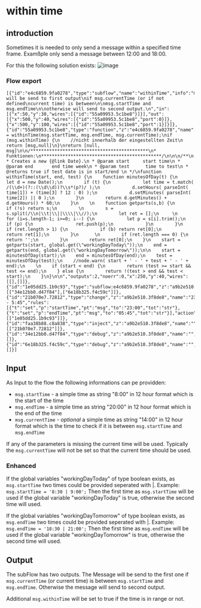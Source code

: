 # within time
## introduction
Sometimes it is needed to only send a message within a specified time frame. Examßple only send a message between 12:00 and 18:00.

For this the following solution exists:
![image](https://user-images.githubusercontent.com/12692680/40841302-4740b53c-65aa-11e8-83b7-7dc4e7e1cb03.png)

### Flow export
```
[{"id":"e4c6859.9fa0278","type":"subflow","name":"withinTime","info":"message will be send to first output\nif msg.currentTime (or if not defined\ncurrent time) is between\n\nmsg.startTime and msg.endTime\n\notherwise will send to second output.\n","in":[{"x":50,"y":30,"wires":[{"id":"55a09953.5c1be8"}]}],"out":[{"x":500,"y":40,"wires":[{"id":"55a09953.5c1be8","port":0}]},{"x":500,"y":100,"wires":[{"id":"55a09953.5c1be8","port":1}]}]},{"id":"55a09953.5c1be8","type":"function","z":"e4c6859.9fa0278","name":"ctrl","func":"\nmsg.withinTime = withinTime(msg.startTime, msg.endTime, msg.currentTime);\nif (msg.withinTime) {\n    //nicht innerhalb der eingestellten Zeit\n    return [msg,null]\n}\nreturn [null, msg]\n\n/********************************************\n* Funktionen:\n*********************************************/\n\n\n/**\n * Creates a new {@link Date}.\n * @param start     start time\n * @param end       end time week\n * @param test      time to test\n * @returns true if test date is in start/end \n */\nfunction withinTime(start, end, test) {\n    function minutesOfDay(t) {\n        let d = new Date();\n        if (t) {\n            let time = t.match( /(\\d+)(?::(\\d\\d))?\\s*(p?)/ );\n            d.setHours( parseInt( time[1]) + (time[3] ? 12 : 0) );\n            d.setMinutes( parseInt( time[2]) || 0 );\n        }\n        return d.getMinutes() + d.getHours() * 60;\n    }\n    \n    function getparts(s,b) {\n        if (!s) return s;\n        \n        s = s.split(/\\n|\\t|\\||\\\\|\\//);\n        let ret = [];\n     \n        for (i=s.length-1; i>=0; i--) {\n            let p = s[i].trim();\n            if (p) {\n                ret.push(p);\n            }\n        }\n        if (ret.length > 1) {\n            if (b) return ret[0];\n            return ret[1];\n        }\n      \n        if (ret.length === 0) {\n            return '';\n        }\n        return ret[0];\n    }\n    start = getparts(start, global.get(\"workingDayToday\"));\n    end = getparts(end, global.get(\"workingDayTomorrow\"));\n\n    start = minutesOfDay(start);\n    end = minutesOfDay(end);\n    test = minutesOfDay(test);\n    //node.warn( start + ' - ' + test + ' - ' + end);\n    \n    if (start < end) {\n        return (test >= start && test <= end);\n    } else {\n        return !(test > end && test < start);\n    }\n}\n\n","outputs":2,"noerr":0,"x":250,"y":40,"wires":[[],[]]},{"id":"1e05dd25.1b9c93","type":"subflow:e4c6859.9fa0278","z":"a9b2e510.3f8de8","name":"","x":530,"y":1740,"wires":[["34e12bb0.d47f84"],["6e18b325.f4c59c"]]},{"id":"21b070e7.72812","type":"change","z":"a9b2e510.3f8de8","name":"23:00 - 5:45","rules":[{"t":"set","p":"startTime","pt":"msg","to":"23:00","tot":"str"},{"t":"set","p":"endTime","pt":"msg","to":"05:45","tot":"str"}],"action":"","property":"","from":"","to":"","reg":false,"x":350,"y":1740,"wires":[["1e05dd25.1b9c93"]]},{"id":"faa38b88.c8a838","type":"inject","z":"a9b2e510.3f8de8","name":"","topic":"","payload":"","payloadType":"date","repeat":"","crontab":"","once":false,"onceDelay":0.1,"x":180,"y":1740,"wires":[["21b070e7.72812"]]},{"id":"34e12bb0.d47f84","type":"debug","z":"a9b2e510.3f8de8","name":"","active":true,"tosidebar":true,"console":false,"tostatus":false,"complete":"true","x":710,"y":1740,"wires":[]},{"id":"6e18b325.f4c59c","type":"debug","z":"a9b2e510.3f8de8","name":"","active":true,"tosidebar":true,"console":false,"tostatus":false,"complete":"true","x":710,"y":1780,"wires":[]}]
```

## Input
As Input to the flow the following informations can pe providden:
* `msg.startTime` - a simple time as string "8:00" in 12 hour format which is the start of the time
* `msg.endTime` - a simple time as string "20:00" in 12 hour format which is the end of the time
* `msg.currentTime` - _optional_ a simple time as string "14:00" in 12 hour format which is the time to check if it is between `msg.startTime` and `msg.endTime`

If any of the parameters is missing the current time will be used.
Typically the `msg.currentTime` will not be set so that the current time should be used.

### Enhanced
If the global variables "workingDayToday" of type boolean exists, as `msg.startTime` two times could be provided seperated with |.
Example:
`msg.startTime = '8:30 | 9:00';`
Then the first time as `msg.startTime` will be used if the global variable "workingDayToday" is true, otherwise the second time will used.

If the global variables "workingDayTomorrow" of type boolean exists, as `msg.endTime` two times could be provided seperated with |.
Example:
`msg.endTime = '18:30 | 21:00';`
Then the first time as `msg.endTime` will be used if the global variable "workingDayTomorrow" is true, otherwise the second time will used.

## Output
The subFlow has two outputs. The Message will be send to the first one if `msg.currentTime` (or current time) is between `msg.startTime` and `msg.endTime`. Otherwise the message will send to second output.

Additional `msg.withinTime` will be set to true if the time is in range or not.